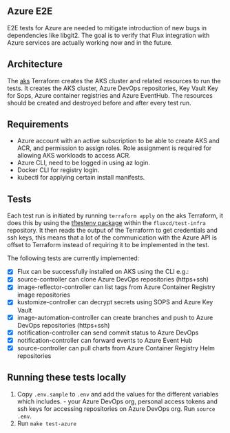 ## Azure E2E

E2E tests for Azure are needed to mitigate introduction of new bugs in dependencies like libgit2. The goal is to verify that Flux integration with
Azure services are actually working now and in the future.

## Architecture

The [aks](./terraform/aks) Terraform creates the AKS cluster and related resources to run the tests. It creates the AKS cluster, Azure DevOps
repositories, Key Vault Key for Sops, Azure container registries and Azure EventHub. The resources should be created and destroyed before and after every test run.

## Requirements
- Azure account with an active subscription to be able to create AKS and ACR, and permission to assign roles. Role assignment is required for allowing AKS workloads to access ACR.
- Azure CLI, need to be logged in using az login.
- Docker CLI for registry login.
- kubectl for applying certain install manifests.

## Tests

Each test run is initiated by running `terraform apply` on the aks Terraform, it does this by using the [tftestenv package](https://github.com/fluxcd/test-infra/blob/main/tftestenv/testenv.go) within the `fluxcd/test-infra` repository.
It then reads the output of the Terraform to get credentials and ssh keys, this means that a lot of the communication with the Azure API is offset to
Terraform instead of requiring it to be implemented in the test.

The following tests are currently implemented:

- [x] Flux can be successfully installed on AKS using the CLI e.g.:
- [x] source-controller can clone Azure DevOps repositories (https+ssh)
- [x] image-reflector-controller can list tags from Azure Container Registry image repositories
- [x] kustomize-controller can decrypt secrets using SOPS and Azure Key Vault
- [x] image-automation-controller can create branches and push to Azure DevOps repositories (https+ssh)
- [x] notification-controller can send commit status to Azure DevOps
- [x] notification-controller can forward events to Azure Event Hub
- [x] source-controller can pull charts from Azure Container Registry Helm repositories

## Running these tests locally

1. Copy `.env.sample` to `.env` and add the values for the different variables which includes.  - your Azure DevOps org, personal access tokens and ssh keys for accessing repositories on Azure DevOps org.
Run  `source .env`.
2. Run `make test-azure`

